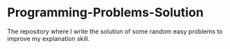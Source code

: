 # Programming-Problems-Solution
The repository where I write the solution of some random easy problems to improve my explanation skill.
